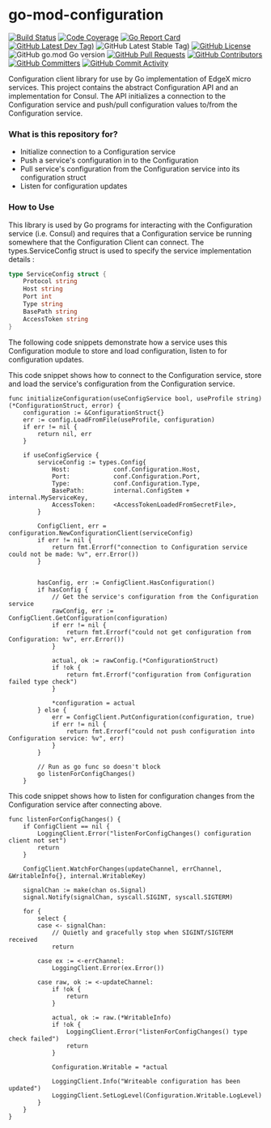 # go-mod-configuration
[![Build Status](https://jenkins.edgexfoundry.org/view/EdgeX%20Foundry%20Project/job/edgexfoundry/job/go-mod-configuration/job/main/badge/icon)](https://jenkins.edgexfoundry.org/view/EdgeX%20Foundry%20Project/job/edgexfoundry/job/go-mod-configuration/job/main/) [![Code Coverage](https://codecov.io/gh/edgexfoundry/go-mod-configuration/branch/main/graph/badge.svg?token=CBpuw7RHst)](https://codecov.io/gh/edgexfoundry/go-mod-configuration) [![Go Report Card](https://goreportcard.com/badge/github.com/edgexfoundry/go-mod-configuration)](https://goreportcard.com/report/github.com/edgexfoundry/go-mod-configuration) [![GitHub Latest Dev Tag)](https://img.shields.io/github/v/tag/edgexfoundry/go-mod-configuration?include_prereleases&sort=semver&label=latest-dev)](https://github.com/edgexfoundry/go-mod-configuration/tags) ![GitHub Latest Stable Tag)](https://img.shields.io/github/v/tag/edgexfoundry/go-mod-configuration?sort=semver&label=latest-stable) [![GitHub License](https://img.shields.io/github/license/edgexfoundry/go-mod-configuration)](https://choosealicense.com/licenses/apache-2.0/) ![GitHub go.mod Go version](https://img.shields.io/github/go-mod/go-version/edgexfoundry/go-mod-configuration) [![GitHub Pull Requests](https://img.shields.io/github/issues-pr-raw/edgexfoundry/go-mod-configuration)](https://github.com/edgexfoundry/go-mod-configuration/pulls) [![GitHub Contributors](https://img.shields.io/github/contributors/edgexfoundry/go-mod-configuration)](https://github.com/edgexfoundry/go-mod-configuration/contributors) [![GitHub Committers](https://img.shields.io/badge/team-committers-green)](https://github.com/orgs/edgexfoundry/teams/go-mod-configuration-committers/members) [![GitHub Commit Activity](https://img.shields.io/github/commit-activity/m/edgexfoundry/go-mod-configuration)](https://github.com/edgexfoundry/go-mod-configuration/commits)

Configuration client library for use by Go implementation of EdgeX micro services.  This project contains the abstract Configuration API and an implementation for Consul. The API initializes a connection to the Configuration service and push/pull configuration values to/from the Configuration service.

### What is this repository for? ###
* Initialize connection to a Configuration service
* Push a service's configuration in to the Configuration
* Pull service's configuration from the Configuration service into its configuration struct
* Listen for configuration updates
 
### How to Use ###
This library is used by Go programs for interacting with the Configuration service (i.e. Consul) and requires that a Configuration service be running somewhere that the Configuration Client can connect.  The types.ServiceConfig struct is used to specify the service implementation details :

```go
type ServiceConfig struct {
	Protocol string
	Host string
	Port int
	Type string
	BasePath string
	AccessToken string
}
```

The following code snippets demonstrate how a service uses this Configuration module to store and load configuration, listen to for configuration updates.

This code snippet shows how to connect to the Configuration service, store and load the service's configuration from the Configuration service.  
```
func initializeConfiguration(useConfigService bool, useProfile string) (*ConfigurationStruct, error) {
	configuration := &ConfigurationStruct{}
	err := config.LoadFromFile(useProfile, configuration)
	if err != nil {
		return nil, err
	}

    if useConfigService {
        serviceConfig := types.Config{
            Host:            conf.Configuration.Host,
            Port:            conf.Configuration.Port,
            Type:            conf.Configuration.Type,
            BasePath:        internal.ConfigStem + internal.MyServiceKey,
            AccessToken:     <AccessTokenLoadedFromSecretFile>,
        }

        ConfigClient, err = configuration.NewConfigurationClient(serviceConfig)
    	if err != nil {
    		return fmt.Errorf("connection to Configuration service could not be made: %v", err.Error())
    	}


		hasConfig, err := ConfigClient.HasConfiguration()
		if hasConfig {
            // Get the service's configuration from the Configuration service
            rawConfig, err := ConfigClient.GetConfiguration(configuration)
            if err != nil {
                return fmt.Errorf("could not get configuration from Configuration: %v", err.Error())
            }

            actual, ok := rawConfig.(*ConfigurationStruct)
            if !ok {
                return fmt.Errorf("configuration from Configuration failed type check")
            }

            *configuration = actual
        } else {
            err = ConfigClient.PutConfiguration(configuration, true)
			if err != nil {
				return fmt.Errorf("could not push configuration into Configuration service: %v", err)
			}
        }
        
        // Run as go func so doesn't block
        go listenForConfigChanges()
    }
```

This code snippet shows how to listen for configuration changes from the Configuration service after connecting  above.

```
func listenForConfigChanges() {
	if ConfigClient == nil {
		LoggingClient.Error("listenForConfigChanges() configuration client not set")
		return
	}

	ConfigClient.WatchForChanges(updateChannel, errChannel, &WritableInfo{}, internal.WritableKey)

	signalChan := make(chan os.Signal)
	signal.Notify(signalChan, syscall.SIGINT, syscall.SIGTERM)

	for {
		select {
		case <- signalChan:
			// Quietly and gracefully stop when SIGINT/SIGTERM received
			return

		case ex := <-errChannel:
			LoggingClient.Error(ex.Error())

		case raw, ok := <-updateChannel:
			if !ok {
				return
			}

			actual, ok := raw.(*WritableInfo)
			if !ok {
				LoggingClient.Error("listenForConfigChanges() type check failed")
				return
			}

			Configuration.Writable = *actual

			LoggingClient.Info("Writeable configuration has been updated")
			LoggingClient.SetLogLevel(Configuration.Writable.LogLevel)
		}
	}
}
```